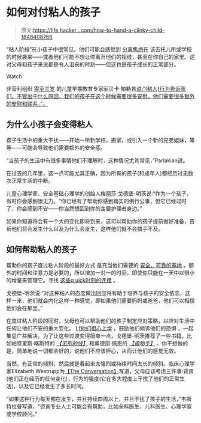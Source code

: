 # 如何对付粘人的孩子

> 原文:[https://life hacker . com/how-to-hand-a-clinky-child-1848408766](https://lifehacker.com/how-to-handle-a-clingy-child-1848408766)

“粘人阶段”在小孩子中很常见。他们可能会感觉到 [分离焦虑在](https://lifehacker.com/how-to-prepare-for-your-childs-separation-anxiety-1844804925) 该去托儿所或学校的时候袭来——或者他们可能不想让你离开他们的视线，甚至在你自己的家里。这对父母和孩子来说都是令人沮丧的时刻——但这也是孩子成长的正常部分。

Watch

非营利组织 [零至三岁](https://www.zerotothree.org/) 的儿童早期教育专家丽贝卡·帕勒肯[说:“(粘人)行为告诉我们，不管出于什么原因，我们的孩子在这个时候需要很多安慰，他们需要很多额外的安慰和联系。”。](https://www.zerotothree.org/our-team/rebecca-parlakian)

## **为什么小孩子会变得粘人**

孩子生活中的重大干扰——开始一所新学校，搬家，或引入一个新的兄弟姐妹，等等——可能会导致他们需要额外的安全感。

“当孩子的生活中有很多事情他们不理解时，这种情况尤其常见，”Parlakian说。

在过去的几年里，这一点可能尤其正确，因为所有的孩子(和成年人)都经历过无数次正常生活的中断。

儿童心理学家、安全基础心理学的创始人梅丽莎·戈德堡-明茨说:“作为一个孩子，有时你会感到很无力。“你已经有了帮助你感到踏实的例行公事，但它已经过时了，你会感到不安——你当然想回到你的主要护理者身边。”

如果你知道将会有一个大的变化即将到来，这可以帮助你的孩子提前做好准备，告诉他们将会发生什么以及为什么会发生，这样他们就不会措手不及。

## 如何帮助粘人的孩子

帮助你的孩子度过粘人阶段的最好方式 是充当他们需要的 [安全、可靠的基地](https://theconversation.com/is-my-child-being-too-clingy-and-how-can-i-help-115372) 。额外的时间和注意力是必要的，所以增加一对一的时间，即使你只能在一天中以很小的增量来管理它。寻找 [这些q uick时刻的连接](https://lifehacker.com/quick-ways-to-connect-with-your-kids-when-youre-busy-1838048560) 。

戈德堡-明茨说:“对这种粘人的态度做出回应将有助于培养与孩子的安全依恋，这样一来，他们就会内化这样一种感觉，即如果他们需要妈妈或爸爸，他们可以相信他们会在那里。”

在度过粘人阶段的同时，父母也可以帮助他们的孩子制定应对策略，以应对生活中任何让他们不安的重大变化。 [I f他们担心上学](https://lifehacker.com/how-to-prepare-for-your-childs-separation-anxiety-1844804925) ，鼓励他们倾诉他们的恐惧 ，一起集思广益解决。为了让这些过渡变得简单一点，戈德堡-明茨推荐了一些书籍，比如帕特里斯·喀斯特的 [*【无形的线】*](https://www.amazon.com/Invisible-String-Patrice-Karst/dp/0875167349/?asc_campaign=InlineText&asc_refurl=https://lifehacker.com/how-to-handle-a-clingy-child-1848408766&asc_source=&tag=kinjalifehackerlink-20) 和奥德丽·佩恩的 [*【接吻手】*](https://www.amazon.com/Kissing-Hand/dp/1939100429/?asc_campaign=InlineText&asc_refurl=https://lifehacker.com/how-to-handle-a-clingy-child-1848408766&asc_source=&tag=kinjalifehackerlink-20) 。你不想做的是，简单地说一切都会好的，说他们不应该担心，从而让他们的感觉无效。

当然，有正常的倾斜，然后就是看起来太强烈或持续时间太长的倾斜。临床心理学家Elizabeth Westrupp为[【The Conversation】](https://theconversation.com/is-my-child-being-too-clingy-and-how-can-i-help-115372)写道，父母应该考虑三件事:背景(他们正在经历的任何变化)，行为的强度(它在多大程度上干扰了他们的正常生活)，以及它已经发生了多长时间。

“如果这种行为每天都在发生，并且持续四周以上，并且干扰了孩子的生活，”韦斯特拉普写道，“咨询专业人士可能会有帮助，比如全科医生、儿科医生、心理学家或学校顾问。”